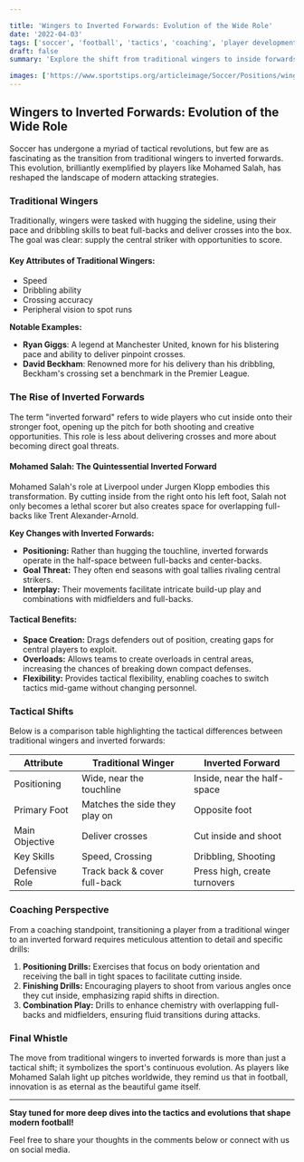 ```yaml
---

title: 'Wingers to Inverted Forwards: Evolution of the Wide Role'
date: '2022-04-03'
tags: ['soccer', 'football', 'tactics', 'coaching', 'player development', 'Liverpool', 'Mohamed Salah']
draft: false
summary: 'Explore the shift from traditional wingers to inside forwards, exemplified by Mohamed Salah.'

images: ['https://www.sportstips.org/articleimage/Soccer/Positions/wingers_to_inverted_forwards_evolution_of_the_wide_role.webp']
---
```


## Wingers to Inverted Forwards: Evolution of the Wide Role

Soccer has undergone a myriad of tactical revolutions, but few are as fascinating as the transition from traditional wingers to inverted forwards. This evolution, brilliantly exemplified by players like Mohamed Salah, has reshaped the landscape of modern attacking strategies.

### Traditional Wingers

Traditionally, wingers were tasked with hugging the sideline, using their pace and dribbling skills to beat full-backs and deliver crosses into the box. The goal was clear: supply the central striker with opportunities to score. 

#### Key Attributes of Traditional Wingers:

- Speed
- Dribbling ability
- Crossing accuracy
- Peripheral vision to spot runs

**Notable Examples:**
- **Ryan Giggs**: A legend at Manchester United, known for his blistering pace and ability to deliver pinpoint crosses.
- **David Beckham**: Renowned more for his delivery than his dribbling, Beckham's crossing set a benchmark in the Premier League.

### The Rise of Inverted Forwards

The term "inverted forward" refers to wide players who cut inside onto their stronger foot, opening up the pitch for both shooting and creative opportunities. This role is less about delivering crosses and more about becoming direct goal threats.

#### Mohamed Salah: The Quintessential Inverted Forward

Mohamed Salah's role at Liverpool under Jurgen Klopp embodies this transformation. By cutting inside from the right onto his left foot, Salah not only becomes a lethal scorer but also creates space for overlapping full-backs like Trent Alexander-Arnold.

**Key Changes with Inverted Forwards:**
- **Positioning:** Rather than hugging the touchline, inverted forwards operate in the half-space between full-backs and center-backs.
- **Goal Threat:** They often end seasons with goal tallies rivaling central strikers.
- **Interplay:** Their movements facilitate intricate build-up play and combinations with midfielders and full-backs.

#### Tactical Benefits:

- **Space Creation:** Drags defenders out of position, creating gaps for central players to exploit.
- **Overloads:** Allows teams to create overloads in central areas, increasing the chances of breaking down compact defenses.
- **Flexibility:** Provides tactical flexibility, enabling coaches to switch tactics mid-game without changing personnel.

### Tactical Shifts

Below is a comparison table highlighting the tactical differences between traditional wingers and inverted forwards:

| Attribute           | Traditional Winger             | Inverted Forward       |
| ------------------- | ------------------------------ | ---------------------- |
| Positioning         | Wide, near the touchline       | Inside, near the half-space |
| Primary Foot        | Matches the side they play on  | Opposite foot          |
| Main Objective      | Deliver crosses                | Cut inside and shoot   |
| Key Skills          | Speed, Crossing                | Dribbling, Shooting    |
| Defensive Role      | Track back & cover full-back   | Press high, create turnovers |

### Coaching Perspective

From a coaching standpoint, transitioning a player from a traditional winger to an inverted forward requires meticulous attention to detail and specific drills:

1. **Positioning Drills:** Exercises that focus on body orientation and receiving the ball in tight spaces to facilitate cutting inside.
2. **Finishing Drills:** Encouraging players to shoot from various angles once they cut inside, emphasizing rapid shifts in direction.
3. **Combination Play:** Drills to enhance chemistry with overlapping full-backs and midfielders, ensuring fluid transitions during attacks.

### Final Whistle

The move from traditional wingers to inverted forwards is more than just a tactical shift; it symbolizes the sport's continuous evolution. As players like Mohamed Salah light up pitches worldwide, they remind us that in football, innovation is as eternal as the beautiful game itself.

---

**Stay tuned for more deep dives into the tactics and evolutions that shape modern football!**

Feel free to share your thoughts in the comments below or connect with us on social media.